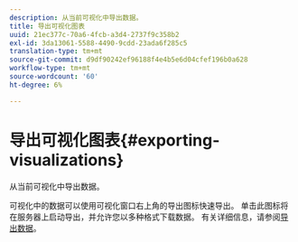 ```yaml
---
description: 从当前可视化中导出数据。
title: 导出可视化图表
uuid: 21ec377c-70a6-4fcb-a3d4-2737f9c358b2
exl-id: 3da13061-5588-4490-9cdd-23ada6f285c5
translation-type: tm+mt
source-git-commit: d9df90242ef96188f4e4b5e6d04cfef196b0a628
workflow-type: tm+mt
source-wordcount: '60'
ht-degree: 6%

---
```


# 导出可视化图表{#exporting-visualizations}

从当前可视化中导出数据。

可视化中的数据可以使用可视化窗口右上角的导出图标快速导出。 单击此图标将在服务器上启动导出，并允许您以多种格式下载数据。 有关详细信息，请参阅[导出数据](../../../../home/c-adobe-data-workbench-dashboard/c-exporting-data.md#concept-826596f7c95649b2adbcafd91fad782b)。
